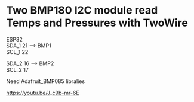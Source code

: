 # Two BMP180 I2C module read Temps and Pressures with TwoWire  
 ESP32  
 SDA_1 21  --> BMP1  
 SCL_1 22  
  
 SDA_2 16  --> BMP2  
 SCL_2 17  

Need Adafruit_BMP085 libralies 

https://youtu.be/J_c9b-mr-6E
